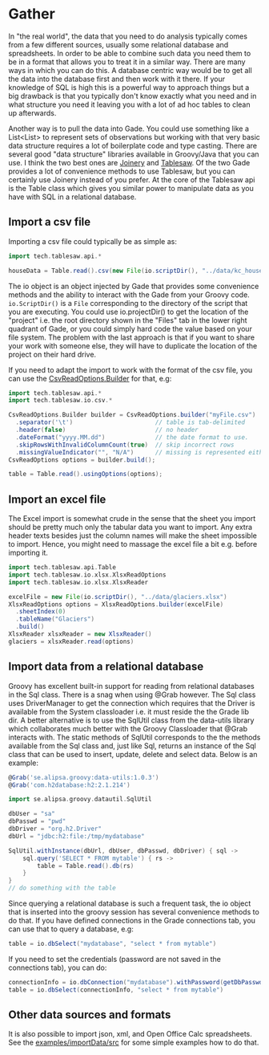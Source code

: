 # <a id="gather" />Gather
In "the real world", the data that you need to do analysis typically comes from a few different
sources, usually some relational database and spreadsheets. In order to be able to combine
such data you need them to be in a format that allows you to treat it in a similar way. There are
many ways in which you can do this. A database centric way would be to get all the data into the database
first and then work with it there. If your knowledge of SQL is high this is a powerful way to approach things
but a big drawback is that you typically don't know exactly what you need and in what structure you need it
leaving you with a lot of ad hoc tables to clean up afterwards.

Another way is to pull the data into Gade. You could use something like a List<List<Object>> to
represent sets of observations but working with that very basic data structure requires a lot of
boilerplate code and type casting. There are several good "data structure" libraries available in Groovy/Java
that you can use. I think the two best ones are [Joinery](https://github.com/cardillo/joinery)
and [Tablesaw](/jtablesaw/tablesaw). Of the two Gade provides a lot of convenience methods to use
Tablesaw, but you can certainly use Joinery instead of you prefer. At the core of the Tablesaw api is
the Table class which gives you similar power to manipulate data as you have with SQL in a relational database.

## Import a csv file
Importing a csv file could typically be as simple as:
```groovy
import tech.tablesaw.api.*

houseData = Table.read().csv(new File(io.scriptDir(), "../data/kc_house_data.csv"))
```
The io object is an object injected by Gade that provides some convenience methods and the ability to
interact with the Gade from your Groovy code. `io.ScriptDir()` is a `File` corresponding to the directory of
the script that you are executing. You could use io.projectDir() to get the location of the "project" i.e.
the root directory shown in the "Files" tab in the lower right quadrant of Gade, or you could simply hard code
the value based on your file system. The problem with the last approach is that if you want to share your work
with someone else, they will have to duplicate the location of the project on their hard drive.

If you need to adapt the import to work with the format of the csv file, you can use the
[CsvReadOptions.Builder](https://www.javadoc.io/doc/tech.tablesaw/tablesaw-core/latest/tech/tablesaw/io/csv/CsvReadOptions.Builder.html)
for that, e.g:

```groovy
import tech.tablesaw.api.*
import tech.tablesaw.io.csv.*

CsvReadOptions.Builder builder = CsvReadOptions.builder("myFile.csv")
  .separator('\t')                       // table is tab-delimited
  .header(false)                         // no header
  .dateFormat("yyyy.MM.dd")              // the date format to use. 
  .skipRowsWithInvalidColumnCount(true)  // skip incorrect rows
  .missingValueIndicator("", "N/A")      // missing is represented either an empty string or the string N/A
CsvReadOptions options = builder.build();

table = Table.read().usingOptions(options);
```

## Import an excel file
The Excel import is somewhat crude in the sense that the sheet you import should be pretty much only the
tabular data you want to import. Any extra header texts besides just the column names will make the sheet
impossible to import. Hence, you might need to massage the excel file a bit e.g. before importing it.

```groovy
import tech.tablesaw.api.Table
import tech.tablesaw.io.xlsx.XlsxReadOptions
import tech.tablesaw.io.xlsx.XlsxReader

excelFile = new File(io.scriptDir(), "../data/glaciers.xlsx")
XlsxReadOptions options = XlsxReadOptions.builder(excelFile)
  .sheetIndex(0)
  .tableName("Glaciers")
  .build()
XlsxReader xlsxReader = new XlsxReader()
glaciers = xlsxReader.read(options)
```

## <a id="importDb"/>Import data from a relational database

Groovy has excellent built-in support for reading from relational databases in the Sql class.
There is a snag when using @Grab however. The Sql class uses DriverManager to get the connection which
requires that the Driver is available from the System classloader i.e. it must reside the the Grade lib dir.
A better alternative is to use the SqlUtil class from the data-utils library which collaborates much
better with the Groovy Classloader that @Grab interacts with. The static methods of SqlUtil corresponds to the
the methods available from the Sql class and, just like Sql, returns an instance of the Sql class that can be
used to insert, update, delete and select data. Below is an example:

```groovy
@Grab('se.alipsa.groovy:data-utils:1.0.3')
@Grab('com.h2database:h2:2.1.214')

import se.alipsa.groovy.datautil.SqlUtil

dbUser = "sa"
dbPasswd = "pwd"
dbDriver = "org.h2.Driver"
dbUrl = "jdbc:h2:file:/tmp/mydatabase"

SqlUtil.withInstance(dbUrl, dbUser, dbPasswd, dbDriver) { sql ->
    sql.query('SELECT * FROM mytable') { rs ->
        table = Table.read().db(rs)
    }
}
// do something with the table
```

Since querying a relational database is such a frequent task, the io object that is inserted into the
groovy session has several convenience methods to do that. If you have defined connections in the
Grade connections tab, you can use that to query a database, e.g:

```groovy
table = io.dbSelect("mydatabase", "select * from mytable")
```
If you need to set the credentials (password are not saved in the connections tab), you can do:

```groovy
connectionInfo = io.dbConnection("mydatabase").withPassword(getDbPasswdFromSomewhere())
table = io.dbSelect(connectionInfo, "select * from mytable")
```

## <a id="importOther"/>Other data sources and formats
It is also possible to import json, xml, and Open Office Calc spreadsheets. See the [examples/importData/src](examples/importData/src)
for some simple examples how to do that.